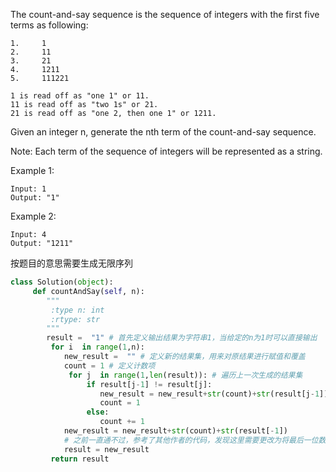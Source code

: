 The count-and-say sequence is the sequence of integers with the first five terms as following:
```
1.     1 
2.     11 
3.     21 
4.     1211 
5.     111221

1 is read off as "one 1" or 11.
11 is read off as "two 1s" or 21.
21 is read off as "one 2, then one 1" or 1211.
```
Given an integer n, generate the nth term of the count-and-say sequence.

Note: Each term of the sequence of integers will be represented as a string.

Example 1:
```
Input: 1   
Output: "1" 
```
Example 2:
```
Input: 4   
Output: "1211"
```
按题目的意思需要生成无限序列 
```python
class Solution(object): 
     def countAndSay(self, n): 
        """ 
         :type n: int 
         :rtype: str 
        """ 
        result =  "1" # 首先定义输出结果为字符串1，当给定的n为1时可以直接输出 
         for i  in range(1,n): 
            new_result =  "" # 定义新的结果集，用来对原结果进行赋值和覆盖 
            count = 1 # 定义计数项 
             for j  in range(1,len(result)): # 遍历上一次生成的结果集 
                 if result[j-1] != result[j]: 
                    new_result = new_result+str(count)+str(result[j-1]) 
                    count = 1 
                 else: 
                    count += 1 
            new_result = new_result+str(count)+str(result[-1]) 
            # 之前一直通不过，参考了其他作者的代码，发现这里需要更改为将最后一位数字进行添加 
            result = new_result 
         return result
